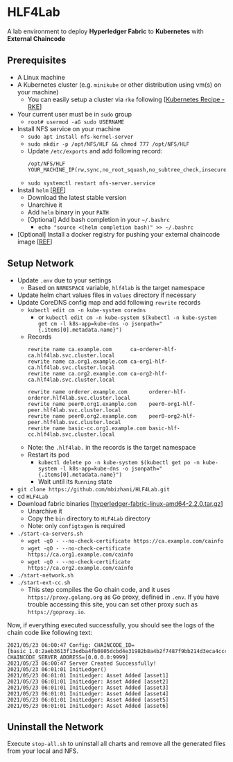 # HLF4Lab
A lab environment to deploy **Hyperledger Fabric** to **Kubernetes** with **External Chaincode**

## Prerequisites
- A Linux machine
- A Kubernetes cluster (e.g. `minikube` or other distribution using vm(s) on your machine)
  - You can easily setup a cluster via `rke` following [[Kubernetes Recipe - RKE](https://www.devocative.org/article/tech/k8s-rke)]
- Your current user must be in `sudo` group
  - `root# usermod -aG sudo USERNAME`
- Install NFS service on your machine
  - `sudo apt install nfs-kernel-server`
  - `sudo mkdir -p /opt/NFS/HLF && chmod 777 /opt/NFS/HLF`
  - Update `/etc/exports` and add following record:
    ```text
    /opt/NFS/HLF   YOUR_MACHINE_IP(rw,sync,no_root_squash,no_subtree_check,insecure)
    ``` 
  - `sudo systemctl restart nfs-server.service`
- Install `helm` [[REF](https://helm.sh/docs/intro/install/)]
  - Download the latest stable version
  - Unarchive it
  - Add `helm` binary in your `PATH`
  - [Optional] Add bash completion in your `~/.bashrc`
    - `echo "source <(helm completion bash)" >> ~/.bashrc`
- [Optional] Install a docker registry for pushing your external chaincode image [[REF](https://docs.docker.com/registry/)]

## Setup Network
- Update `.env` due to your settings
  - Based on `NAMESPACE` variable, `hlf4lab` is the target namespace
- Update helm chart values files in `values` directory if necessary
- Update CoreDNS config map and add following `rewrite` records
  - `kubectl edit cm -n kube-system coredns`
    - or `kubectl edit cm -n kube-system $(kubectl -n kube-system get cm -l k8s-app=kube-dns -o jsonpath="{.items[0].metadata.name}")`
  - Records
    ```text
    rewrite name ca.example.com      ca-orderer-hlf-ca.hlf4lab.svc.cluster.local
    rewrite name ca.org1.example.com ca-org1-hlf-ca.hlf4lab.svc.cluster.local
    rewrite name ca.org2.example.com ca-org2-hlf-ca.hlf4lab.svc.cluster.local

    rewrite name orderer.example.com       orderer-hlf-orderer.hlf4lab.svc.cluster.local
    rewrite name peer0.org1.example.com    peer0-org1-hlf-peer.hlf4lab.svc.cluster.local
    rewrite name peer0.org2.example.com    peer0-org2-hlf-peer.hlf4lab.svc.cluster.local
    rewrite name basic-cc.org1.example.com basic-hlf-cc.hlf4lab.svc.cluster.local
    ```
   - Note: the `.hlf4lab.` in the records is the target namespace 
   - Restart its pod
     - `kubectl delete po -n kube-system $(kubectl get po -n kube-system -l k8s-app=kube-dns -o jsonpath="{.items[0].metadata.name}")`
     - Wait until its `Running` state 
- `git clone https://github.com/mbizhani/HLF4Lab.git`
- cd `HLF4Lab`
- Download fabric binaries [[hyperledger-fabric-linux-amd64-2.2.0.tar.gz](https://github.com/hyperledger/fabric/releases/download/v2.2.0/hyperledger-fabric-linux-amd64-2.2.0.tar.gz)]
  - Unarchive it
  - Copy the `bin` directory to `HLF4Lab` directory
  - Note: only `configtxgen` is required
- `./start-ca-servers.sh`
  - `wget -qO - --no-check-certificate https://ca.example.com/cainfo`
  - `wget -qO - --no-check-certificate https://ca.org1.example.com/cainfo`
  - `wget -qO - --no-check-certificate https://ca.org2.example.com/cainfo`
- `./start-network.sh`
- `./start-ext-cc.sh`
  - This step compiles the Go chain code, and it uses `https://proxy.golang.org` as Go proxy, defined in `.env`. 
    If you have trouble accessing this site, you can set other proxy such as `https://goproxy.io`.

Now, if everything executed successfully, you should see the logs of the chain code like following text:
```text
2021/05/23 06:00:47 Config: CHAINCODE_ID=[basic_1.0:2aeb3613f13edba4fb0805dcbd4e31982b8a4b2f7487f9bb214d3eca4ccc4819] CHAINCODE_SERVER_ADDRESS=[0.0.0.0:9999]
2021/05/23 06:00:47 Server Created Successfully!
2021/05/23 06:01:01 InitLedger()
2021/05/23 06:01:01 InitLedger: Asset Added [asset1]
2021/05/23 06:01:01 InitLedger: Asset Added [asset2]
2021/05/23 06:01:01 InitLedger: Asset Added [asset3]
2021/05/23 06:01:01 InitLedger: Asset Added [asset4]
2021/05/23 06:01:01 InitLedger: Asset Added [asset5]
2021/05/23 06:01:01 InitLedger: Asset Added [asset6]
```

## Uninstall the Network
Execute `stop-all.sh` to uninstall all charts and remove all the generated files from your local and NFS.